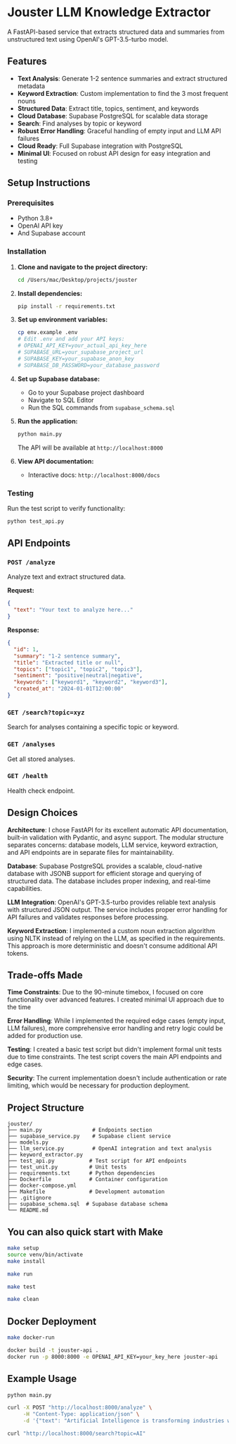 # Jouster LLM Knowledge Extractor

A FastAPI-based service that extracts structured data and summaries from unstructured text using OpenAI's GPT-3.5-turbo model.

## Features

- **Text Analysis**: Generate 1-2 sentence summaries and extract structured metadata
- **Keyword Extraction**: Custom implementation to find the 3 most frequent nouns
- **Structured Data**: Extract title, topics, sentiment, and keywords
- **Cloud Database**: Supabase PostgreSQL for scalable data storage
- **Search**: Find analyses by topic or keyword
- **Robust Error Handling**: Graceful handling of empty input and LLM API failures
- **Cloud Ready**: Full Supabase integration with PostgreSQL
- **Minimal UI**: Focused on robust API design for easy integration and testing

## Setup Instructions

### Prerequisites

- Python 3.8+
- OpenAI API key
- And Supabase account

### Installation

1. **Clone and navigate to the project directory:**
   ```bash
   cd /Users/mac/Desktop/projects/jouster
   ```

2. **Install dependencies:**
   ```bash
   pip install -r requirements.txt
   ```

3. **Set up environment variables:**
   ```bash
   cp env.example .env
   # Edit .env and add your API keys:
   # OPENAI_API_KEY=your_actual_api_key_here
   # SUPABASE_URL=your_supabase_project_url
   # SUPABASE_KEY=your_supabase_anon_key
   # SUPABASE_DB_PASSWORD=your_database_password
   ```

4. **Set up Supabase database:**
   - Go to your Supabase project dashboard
   - Navigate to SQL Editor
   - Run the SQL commands from `supabase_schema.sql`

5. **Run the application:**
   ```bash
   python main.py
   ```

   The API will be available at `http://localhost:8000`

6. **View API documentation:**
   - Interactive docs: `http://localhost:8000/docs`

### Testing

Run the test script to verify functionality:

```bash
python test_api.py
```

## API Endpoints

### `POST /analyze`
Analyze text and extract structured data.

**Request:**
```json
{
  "text": "Your text to analyze here..."
}
```

**Response:**
```json
{
  "id": 1,
  "summary": "1-2 sentence summary",
  "title": "Extracted title or null",
  "topics": ["topic1", "topic2", "topic3"],
  "sentiment": "positive|neutral|negative",
  "keywords": ["keyword1", "keyword2", "keyword3"],
  "created_at": "2024-01-01T12:00:00"
}
```

### `GET /search?topic=xyz`
Search for analyses containing a specific topic or keyword.

### `GET /analyses`
Get all stored analyses.

### `GET /health`
Health check endpoint.


## Design Choices

**Architecture**: I chose FastAPI for its excellent automatic API documentation, built-in validation with Pydantic, and async support. The modular structure separates concerns: database models, LLM service, keyword extraction, and API endpoints are in separate files for maintainability.

**Database**: Supabase PostgreSQL provides a scalable, cloud-native database with JSONB support for efficient storage and querying of structured data. The database includes proper indexing, and real-time capabilities.

**LLM Integration**: OpenAI's GPT-3.5-turbo provides reliable text analysis with structured JSON output. The service includes proper error handling for API failures and validates responses before processing.

**Keyword Extraction**: I implemented a custom noun extraction algorithm using NLTK instead of relying on the LLM, as specified in the requirements. This approach is more deterministic and doesn't consume additional API tokens.

## Trade-offs Made

**Time Constraints**: Due to the 90-minute timebox, I focused on core functionality over advanced features. I created minimal UI approach due to the time

**Error Handling**: While I implemented the required edge cases (empty input, LLM failures), more comprehensive error handling and retry logic could be added for production use.

**Testing**: I created a basic test script but didn't implement formal unit tests due to time constraints. The test script covers the main API endpoints and edge cases.

**Security**: The current implementation doesn't include authentication or rate limiting, which would be necessary for production deployment.

## Project Structure

```
jouster/
├── main.py                # Endpoints section
├── supabase_service.py    # Supabase client service
├── models.py              
├── llm_service.py         # OpenAI integration and text analysis
├── keyword_extractor.py  
├── test_api.py           # Test script for API endpoints
├── test_unit.py          # Unit tests
├── requirements.txt      # Python dependencies
├── Dockerfile            # Container configuration
├── docker-compose.yml    
├── Makefile              # Development automation
├── .gitignore          
├── supabase_schema.sql  # Supabase database schema
└── README.md            
```

## You can also quick start with Make

```bash
make setup
source venv/bin/activate
make install

make run

make test

make clean
```

## Docker Deployment

```bash
make docker-run

docker build -t jouster-api .
docker run -p 8000:8000 -e OPENAI_API_KEY=your_key_here jouster-api
```

## Example Usage

```bash
python main.py

curl -X POST "http://localhost:8000/analyze" \
     -H "Content-Type: application/json" \
     -d '{"text": "Artificial Intelligence is transforming industries worldwide."}'

curl "http://localhost:8000/search?topic=AI"
```
